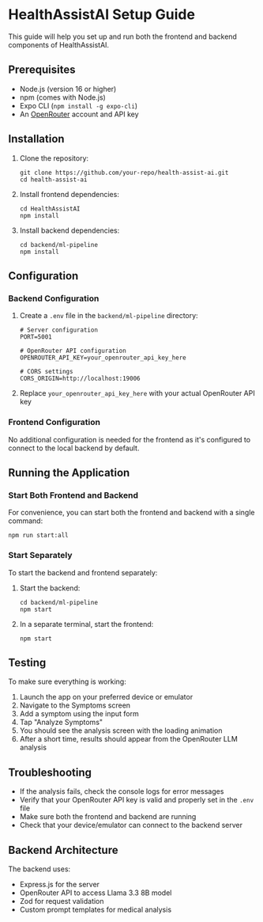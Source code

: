 # HealthAssistAI Setup Guide

This guide will help you set up and run both the frontend and backend components of HealthAssistAI.

## Prerequisites

- Node.js (version 16 or higher)
- npm (comes with Node.js)
- Expo CLI (`npm install -g expo-cli`)
- An [OpenRouter](https://openrouter.ai/) account and API key

## Installation

1. Clone the repository:
   ```
   git clone https://github.com/your-repo/health-assist-ai.git
   cd health-assist-ai
   ```

2. Install frontend dependencies:
   ```
   cd HealthAssistAI
   npm install
   ```

3. Install backend dependencies:
   ```
   cd backend/ml-pipeline
   npm install
   ```

## Configuration

### Backend Configuration

1. Create a `.env` file in the `backend/ml-pipeline` directory:
   ```
   # Server configuration
   PORT=5001

   # OpenRouter API configuration 
   OPENROUTER_API_KEY=your_openrouter_api_key_here

   # CORS settings
   CORS_ORIGIN=http://localhost:19006
   ```

2. Replace `your_openrouter_api_key_here` with your actual OpenRouter API key

### Frontend Configuration

No additional configuration is needed for the frontend as it's configured to connect to the local backend by default.

## Running the Application

### Start Both Frontend and Backend

For convenience, you can start both the frontend and backend with a single command:

```
npm run start:all
```

### Start Separately

To start the backend and frontend separately:

1. Start the backend:
   ```
   cd backend/ml-pipeline
   npm start
   ```

2. In a separate terminal, start the frontend:
   ```
   npm start
   ```

## Testing

To make sure everything is working:

1. Launch the app on your preferred device or emulator
2. Navigate to the Symptoms screen
3. Add a symptom using the input form
4. Tap "Analyze Symptoms"
5. You should see the analysis screen with the loading animation
6. After a short time, results should appear from the OpenRouter LLM analysis

## Troubleshooting

- If the analysis fails, check the console logs for error messages
- Verify that your OpenRouter API key is valid and properly set in the `.env` file
- Make sure both the frontend and backend are running
- Check that your device/emulator can connect to the backend server

## Backend Architecture

The backend uses:
- Express.js for the server
- OpenRouter API to access Llama 3.3 8B model
- Zod for request validation
- Custom prompt templates for medical analysis 